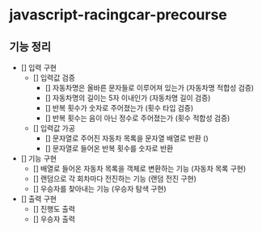 # javascript-racingcar-precourse

## 기능 정리

- [] 입력 구현
  - [] 입력값 검증
    - [] 자동차명은 올바른 문자들로 이루어져 있는가 (자동차명 적합성 검증)
    - [] 자동차명의 길이는 5자 이내인가 (자동차명 길이 검증)
    - [] 반복 횟수가 숫자로 주어졌는가 (횟수 타입 검증)
    - [] 반복 횟수는 음이 아닌 정수로 주어졌는가 (횟수 적합성 검증)
  - [] 입력값 가공
    - [] 문자열로 주어진 자동차 목록을 문자열 배열로 반환 ()
    - [] 문자열로 들어온 반복 횟수를 숫자로 반환
- [] 기능 구현
  - [] 배열로 들어온 자동차 목록을 객체로 변환하는 기능 (자동차 목록 구현)
  - [] 랜덤으로 각 회차마다 전진하는 기능 (랜덤 전진 구현)
  - [] 우승자를 찾아내는 기능 (우승자 탐색 구현)
- [] 출력 구현
  - [] 진행도 출력
  - [] 우승자 출력
